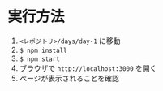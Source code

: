 # 実行方法
1. `<レポジトリ>/days/day-1` に移動
2. `$ npm install`
3. `$ npm start`
4. ブラウザで `http://localhost:3000` を開く
5. ページが表示されることを確認
